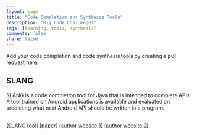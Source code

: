 ```yaml
---
layout: page
title: "Code Completion and Synthesis Tools"
description: "Big Code Challenges"
tags: [learning, tools, synthesis]
comments: false
share: false
---
```


Add your code completion and code synthesis tools by creating a pull request <a href="https://github.com/learnbigcode/learnbigcode.github.io/tree/master/tools/gen">here</a>.

<div class="highlightitem">
<h2>SLANG</h2>

SLANG is a code completion tool for Java that is intended to complete APIs. A tool trained on Android applications is available and evaluated on predicting what next Android API should be written in a program.<br><br>

<a href="https://drive.google.com/file/d/0B0wMwmX05Ri7a056TllETHFEelU/view?usp=sharing">[SLANG tool]</a> <a href="http://www.srl.inf.ethz.ch/papers/pldi14-statistical.pdf">[paper]</a> <a href="http://www.srl.inf.ethz.ch/">[author website 1]</a> <a href="http://www.cs.technion.ac.il/~yahave/">[author website 2]</a>
</div>
